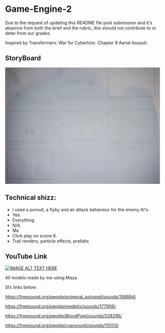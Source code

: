 # Game-Engine-2

Due to the request of updating this README file post submission and it's absence from both the brief and the rubric, this should not contribute to or deter from our grades.

Inspired by Transformers: War for Cybertron. Chapter 9 Aerial Assault.

StoryBoard
------
![alt text][logo]

[logo]: https://github.com/TheCeltrix1/Game-Engine-2/blob/main/Storyboard.jpg

Technical shizz:
------
- I used a pursuit, a flyby and an attack behaviour for the enemy AI's.
- Yes
- Everything
- N/A
- Me
- Click play on scene 6.
- Trail renders, particle effects, prefabs

YouTube Link
------
[![IMAGE ALT TEXT HERE](https://i9.ytimg.com/vi/JM3RaLeN9w0/mq2.jpg?sqp=CLSsnoUG&rs=AOn4CLAnq78cRVn9i0a4A3Lnu_sGRMhlAQ)](https://youtu.be/JM3RaLeN9w0)

All models made by me using Maya

Sfx links below:

https://freesound.org/people/primeval_polypod/sounds/158894/

https://freesound.org/people/medetix/sounds/177906/

https://freesound.org/people/BloodPixel/sounds/528296/

https://freesound.org/people/ryansnook/sounds/110113/
